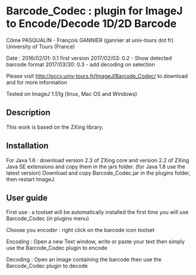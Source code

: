 # Barcode_Codec : plugin for ImageJ to Encode/Decode 1D/2D Barcode

Côme PASQUALIN - François GANNIER (gannier at univ-tours dot fr) 
University of Tours (France)

Date : 
2016/02/01: 0.1 first version
2017/02/03: 0.2 - Show detected barcode format
2017/03/30: 0.3 - add decoding on selection

Please visit http://pccv.univ-tours.fr/ImageJ/Barcode_Codec/ to download and for more information

Tested on ImageJ 1.51g (linux, Mac OS and Windows)

Description
------------
This work is based on the ZXing library.

Installation
------------
For Java 1.6 : download version 2.3 of ZXing core and version 2.2 of ZXing Java SE extensions and copy them in the jars folder. (for Java 1.8 use the latest version)
Download and copy Barcode_Codec.jar in the plugins folder, then restart ImageJ.

User guide
----------
First use : a toolset will be automatically installed the first time you will use Barcode_Codec (in plugins menu)

Choose you encoder : right click on the barcode icon toolset

Encoding : Open a new Text window, write or paste your text then simply use the Barcode_Codec plugin to encode

Decoding : Open an image containing the barcode then use the Barcode_Codec plugin to decode
